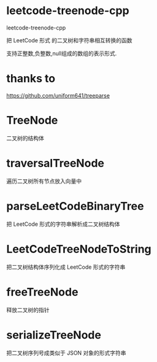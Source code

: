 # leetcode-treenode-cpp

leetcode-treenode-cpp

把 LeetCode 形式 的二叉树和字符串相互转换的函数

支持正整数,负整数,null组成的数组的表示形式.

# thanks to

https://github.com/uniform641/treeparse

# TreeNode

二叉树的结构体

# traversalTreeNode

遍历二叉树所有节点放入向量中

# parseLeetCodeBinaryTree

把 LeetCode 形式的字符串解析成二叉树结构体

# LeetCodeTreeNodeToString

把二叉树结构体序列化成 LeetCode 形式的字符串

# freeTreeNode

释放二叉树的指针

# serializeTreeNode

把二叉树序列号成类似于 JSON 对象的形式字符串
